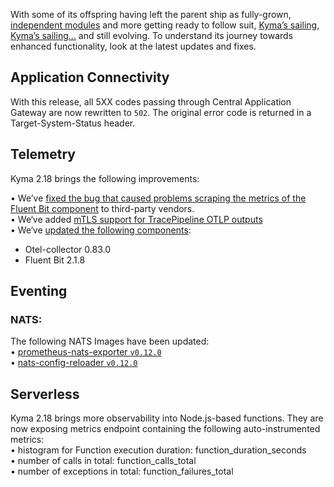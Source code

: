 With some of its offspring having left the parent ship as fully-grown, [independent modules](https://kyma-project.io/#/?id=kyma-modules) and more getting ready to follow suit, [Kyma’s sailing, Kyma’s sailing…](https://www.youtube.com/watch?v=FOt3oQ_k008) and still evolving. To understand its journey towards enhanced functionality, look at the latest updates and fixes.

## Application Connectivity
With this release, all 5XX codes passing through Central Application Gateway are now rewritten to `502`. The original error code is returned in a Target-System-Status header.

## Telemetry
Kyma 2.18 brings the following improvements:

•	We’ve [fixed the bug that caused problems scraping the metrics of the Fluent Bit component](https://github.com/kyma-project/kyma/issues/17976)  to third-party vendors.  
•	We‘ve added [mTLS support for TracePipeline OTLP outputs](https://github.com/kyma-project/kyma/issues/17995)  
•	We‘ve [updated the following components](https://github.com/kyma-project/kyma/pull/18021):  
   - Otel-collector 0.83.0  
   - Fluent Bit 2.1.8


## Eventing
 
### NATS:
The following NATS Images have been updated:  
•	[prometheus-nats-exporter `v0.12.0`](https://github.com/nats-io/prometheus-nats-exporter/releases/tag/v0.12.0)  
•	[nats-config-reloader `v0.12.0`](https://github.com/nats-io/prometheus-nats-exporter/releases/tag/v0.12.0)

## Serverless

Kyma 2.18 brings more observability into Node.js-based functions.
They are now exposing metrics endpoint containing the following auto-instrumented metrics:  
•	histogram for Function execution duration: function_duration_seconds  
•	number of calls in total: function_calls_total  
•	number of exceptions in total: function_failures_total  

